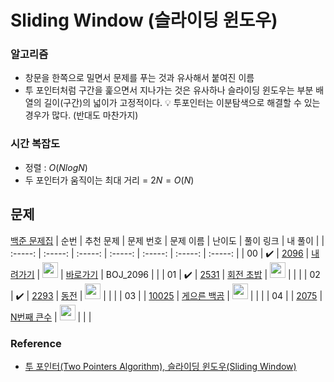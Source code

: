 # Sliding Window (슬라이딩 윈도우)

### 알고리즘
* 창문을 한쪽으로 밀면서 문제를 푸는 것과 유사해서 붙여진 이름
* 투 포인터처럼 구간을 훑으면서 지나가는 것은 유사하나 슬라이딩 윈도우는 부분 배열의 길이(구간)의 넓이가 고정적이다.
  :bulb: 투포인터는 이분탐색으로 해결할 수 있는 경우가 많다. (반대도 마찬가지)

### 시간 복잡도
* 정렬 : $O(NlogN)$
* 두 포인터가 움직이는 최대 거리 = $2N = O(N)$

## 문제

[백준 문제집](https://www.acmicpc.net/workbook/view/6782)
|          순번          |        추천 문제         |        문제 번호         |        문제 이름         |         난이도          |        풀이 링크         |        내 풀이         |
| :-----: | :-----: | :-----: | :-----: | :-----: | :-----: | :-----: |
| 00 |  :heavy_check_mark:  | <a href="https://www.acmicpc.net/problem/2096" target="_blank">2096</a> | <a href="https://www.acmicpc.net/problem/2096" target="_blank">내려가기</a> | <img height="25px" width="25px" src="https://static.solved.ac/tier_small/11.svg"/> | <a href="https://m.blog.naver.com/kks227/220795165570">바로가기</a> | BOJ_2096 |                     |
| 01 |  :heavy_check_mark:  | <a href="https://www.acmicpc.net/problem/2531" target="_blank">2531</a> | <a href="https://www.acmicpc.net/problem/21921" target="_blank">회전 초밥</a> | <img height="25px" width="25px" src="https://static.solved.ac/tier_small/10.svg"/> |                      |                      |
| 02 |  :heavy_check_mark:  | <a href="https://www.acmicpc.net/problem/2293" target="_blank">2293</a> | <a href="https://www.acmicpc.net/problem/2293" target="_blank">동전</a> | <img height="25px" width="25px" src="https://static.solved.ac/tier_small/11.svg"/> |                      |                      |
| 03 |                      | <a href="https://www.acmicpc.net/problem/10025" target="_blank">10025</a> | <a href="https://www.acmicpc.net/problem/10025" target="_blank">게으른 백곰</a> | <img height="25px" width="25px" src="https://static.solved.ac/tier_small/8.svg"/> |                      |                      |
| 04 |                      | <a href="https://www.acmicpc.net/problem/2075" target="_blank">2075</a> | <a href="https://www.acmicpc.net/problem/2075" target="_blank">N번째 큰수</a> | <img height="25px" width="25px" src="https://static.solved.ac/tier_small/9.svg"/> |                      |                      |

### Reference 
* [투 포인터(Two Pointers Algorithm), 슬라이딩 윈도우(Sliding Window)](https://m.blog.naver.com/kks227/220795165570)

